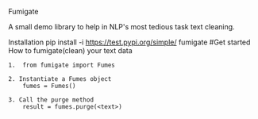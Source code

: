 Fumigate

A small demo library to help in NLP's most tedious task text cleaning.

Installation
pip install -i https://test.pypi.org/simple/ fumigate
#Get started
How to fumigate(clean) your text data

    1.  from fumigate import Fumes

    2. Instantiate a Fumes object
        fumes = Fumes()

    3. Call the purge method
        result = fumes.purge(<text>)